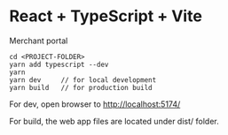 # React + TypeScript + Vite

Merchant portal

```
cd <PROJECT-FOLDER>
yarn add typescript --dev
yarn
yarn dev     // for local development
yarn build   // for production build
```

For dev, open browser to [http://localhost:5174/](http://localhost:5174/)

For build, the web app files are located under dist/ folder.
